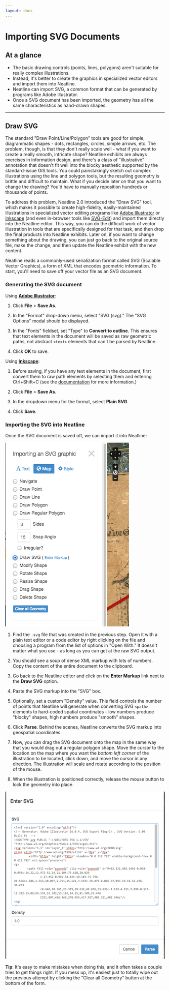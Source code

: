 ```yaml
---
layout: docs
---
```

# Importing SVG Documents

## At a glance

  - The basic drawing controls (points, lines, polygons) aren't suitable for really complex illustrations.
  - Instead, it's better to create the graphics in specialized vector editors and import them into Neatline.
  - Neatline can import SVG, a common format that can be generated by programs like Adobe Illustrator.
  - Once a SVG document has been imported, the geometry has all the same characteristics as hand-drawn shapes.

---

## Draw SVG

The standard "Draw Point/Line/Polygon" tools are good for simple, diagrammatic shapes - dots, rectangles, circles, simple arrows, etc. The problem, though, is that they don't really scale well - what if you want to create a really smooth, intricate shape? Neatline exhibits are always exercises in information design, and there's a class of "illustrative" annotation that doesn't fit well into the blocky aesthetic supported by the standard-issue GIS tools. You could painstakingly sketch out complex illustrations using the line and polygon tools, but the resulting geometry is brittle and difficult to maintain. What if you decide later on that you want to change the drawing? You'd have to manually reposition hundreds or thousands of points.

To address this problem, Neatline 2.0 introduced the "Draw SVG" tool, which makes it possible to create high-fidelity, easily-maintained illustrations in specialized vector editing programs like [Adobe Illustrator][illustrator] or [Inkscape][inkscape] (and even in-browser tools like [SVG-Edit][svg-edit]) and import them directly into the Neatline editor. This way, you can do the difficult work of vector illustration in tools that are specifically designed for that task, and then drop the final products into Neatline exhibits. Later on, if you want to change something about the drawing, you can just go back to the original source file, make the change, and then update the Neatline exhibit with the new content.

Neatline reads a commonly-used serialization format called SVG (Scalable Vector Graphics), a form of XML that encodes geometric information. To start, you'll need to save off your vector file as an SVG document.

### Generating the SVG document

Using **[Adobe Illustrator][illustrator]**:

  1. Click **File** > **Save As**.

  2. In the "Format" drop-down menu, select "SVG (svg)." The "SVG Options" modal should be displayed.

  3. In the "Fonts" fieldset, set "Type" to **Convert to outline**. This ensures that text elements in the document will be saved as raw geometric paths, not abstract `<text>` elements that can't be parsed by Neatline.

  4. Click **OK** to save.

Using **[Inkscape][inkscape]**:

  1. Before saving, if you have any text elements in the document, first convert them to raw path elements by selecting them and entering Ctrl+Shift+C (see the [documentation][inkscape-docs] for more information.)

  2. Click **File** > **Save As**.

  3. In the dropdown menu for the format, select **Plain SVG**.

  4. Click **Save**.

### Importing the SVG into Neatline

Once the SVG document is saved off, we can import it into Neatline:


![Screenshot of Draw SVG Tool](/assets/wp-content/uploads/2014/01/importingsvggeometrytool.png)

  1. Find the `.svg` file that was created in the previous step. Open it with a plain text editor or a code editor by right clicking on the file and choosing a program from the list of options in "Open With." It doesn't matter what you use - as long as you can get at the raw SVG output.

  2. You should see a soup of dense XML markup with lots of numbers. Copy the content of the entire document to the clipboard.

  3. Go back to the Neatline editor and click on the **Enter Markup** link next to the **Draw SVG** option.

  4. Paste the SVG markup into the "SVG" box.

  5. Optionally, set a custom "Density" value. This field controls the number of points that Neatline will generate when converting SVG `<path>` elements to hard-coded spatial coordinates - low numbers produce "blocky" shapes, high numbers produce "smooth" shapes.

  6. Click **Parse**. Behind the scenes, Neatline converts the SVG markup into geospatial coordinates.

  7. Now, you can drag the SVG document onto the map in the same way that you would drag out a regular polygon shape. Move the cursor to the location on the map where you want the _bottom left corner_ of the illustration to be located, click down, and move the cursor in any direction. The illustration will scale and rotate according to the position of the mouse.

  7. When the illustration is positioned correctly, release the mouse button to lock the geometry into place.

![Screenshot of Draw SVG Tool Code Example](/assets/wp-content/uploads/2014/01/importingsvg-codeexample.png)

  **Tip**: It's easy to make mistakes when doing this, and it often takes a couple tries to get things right. If you mess up, it's easiest just to totally wipe out the previous attempt by clicking the "Clear all Geometry" button at the bottom of the form.


[illustrator]: http://www.adobe.com/products/illustrator.html
[inkscape]: http://inkscape.org/
[inkscape-docs]: http://wiki.inkscape.org/wiki/index.php/Inkscape_for_Adobe_Illustrator_users
[svg-edit]: http://svg-edit.googlecode.com/svn/branches/2.6/editor/svg-editor.html

